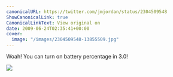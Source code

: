 ```yaml
---
canonicalURL: https://twitter.com/jmjordan/status/2304509548
ShowCanonicalLink: true
CanonicalLinkText: View original on
date: 2009-06-24T02:35:41+00:00
cover:
  image: "/images/2304509548-13855509.jpg"
---
```

Woah! You can turn on battery percentage in 3.0!

![](/images/2304509548-13855509.jpg)